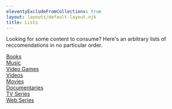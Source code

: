 ```yaml
---
eleventyExcludeFromCollections: true
layout: layouts/default-layout.njk
title: Lists
---
```


Looking for some content to consume? Here's an arbitrary lists of reccomendations in no particular order.

<!-- <div class = "post-container">
{% for post in collections.list %}
  <article >
    <a href="{{ post.url | url }}" class="post">
      {{ post.data.title }}
    </a>
  </article>
{% endfor %}
</div> -->


<div class="post-container">
  <article>
    <a href="/posts/lists/books/" class="post">Books</a>
  </article>
  <article>
    <a href="/posts/lists/music/" class="post">Music</a>
  </article>
  <article>
    <a href="/posts/lists/video-games/" class="post">Video Games</a>
  </article>
  <article>
    <a href="/posts/lists/videos/" class="post">Videos</a>
  </article>
  <article>
    <a href="/posts/lists/movies/" class="post">Movies</a>
  </article>
  <article>
    <a href="/posts/lists/documentaries/" class="post">Documentaries</a>
  </article>
    <article>
    <a href="/posts/lists/tv-series/" class="post">TV Series</a>
  </article>
  <article>
    <a href="/posts/lists/web-series/" class="post">Web Series</a>
  </article>
</div>
